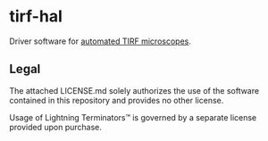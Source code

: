# tirf-hal

Driver software for [automated TIRF microscopes](https://454.bio/docs/build/).

## Legal

The attached LICENSE.md solely authorizes the use of the software contained in this repository and provides no other license.

Usage of Lightning Terminators™️ is governed by a separate license provided upon purchase.
